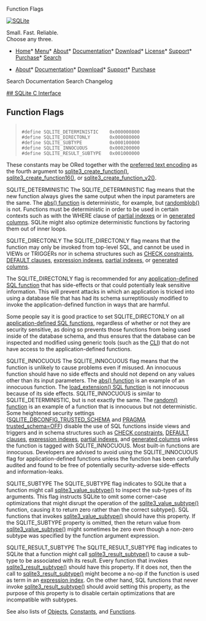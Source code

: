 




Function Flags




[![SQLite](../images/sqlite370_banner.gif)](../index.html)


Small. Fast. Reliable.  
Choose any three.


* [Home](../index.html)* [Menu](javascript:void(0))* [About](../about.html)* [Documentation](../docs.html)* [Download](../download.html)* [License](../copyright.html)* [Support](../support.html)* [Purchase](../prosupport.html)* [Search](javascript:void(0))




* [About](../about.html)* [Documentation](../docs.html)* [Download](../download.html)* [Support](../support.html)* [Purchase](../prosupport.html)






Search Documentation
Search Changelog









[## SQLite C Interface](../c3ref/intro.html)
## Function Flags




> ```
> 
> #define SQLITE_DETERMINISTIC    0x000000800
> #define SQLITE_DIRECTONLY       0x000080000
> #define SQLITE_SUBTYPE          0x000100000
> #define SQLITE_INNOCUOUS        0x000200000
> #define SQLITE_RESULT_SUBTYPE   0x001000000
> 
> ```



These constants may be ORed together with the
[preferred text encoding](../c3ref/c_any.html) as the fourth argument
to [sqlite3\_create\_function()](../c3ref/create_function.html), [sqlite3\_create\_function16()](../c3ref/create_function.html), or
[sqlite3\_create\_function\_v2()](../c3ref/create_function.html).




SQLITE\_DETERMINISTIC
The SQLITE\_DETERMINISTIC flag means that the new function always gives
the same output when the input parameters are the same.
The [abs() function](../lang_corefunc.html#abs) is deterministic, for example, but
[randomblob()](../lang_corefunc.html#randomblob) is not. Functions must
be deterministic in order to be used in certain contexts such as
with the WHERE clause of [partial indexes](../partialindex.html) or in [generated columns](../gencol.html).
SQLite might also optimize deterministic functions by factoring them
out of inner loops.




SQLITE\_DIRECTONLY
The SQLITE\_DIRECTONLY flag means that the function may only be invoked
from top\-level SQL, and cannot be used in VIEWs or TRIGGERs nor in
schema structures such as [CHECK constraints](../lang_createtable.html#ckconst), [DEFAULT clauses](../lang_createtable.html#dfltval),
[expression indexes](../expridx.html), [partial indexes](../partialindex.html), or [generated columns](../gencol.html).

The SQLITE\_DIRECTONLY flag is recommended for any
[application\-defined SQL function](../appfunc.html)
that has side\-effects or that could potentially leak sensitive information.
This will prevent attacks in which an application is tricked
into using a database file that has had its schema surreptitiously
modified to invoke the application\-defined function in ways that are
harmful.

Some people say it is good practice to set SQLITE\_DIRECTONLY on all
[application\-defined SQL functions](../appfunc.html), regardless of whether or not they
are security sensitive, as doing so prevents those functions from being used
inside of the database schema, and thus ensures that the database
can be inspected and modified using generic tools (such as the [CLI](../cli.html))
that do not have access to the application\-defined functions.








SQLITE\_INNOCUOUS
The SQLITE\_INNOCUOUS flag means that the function is unlikely
to cause problems even if misused. An innocuous function should have
no side effects and should not depend on any values other than its
input parameters. The [abs() function](../lang_corefunc.html#abs) is an example of an
innocuous function.
The [load\_extension() SQL function](../lang_corefunc.html#load_extension) is not innocuous because of its
side effects.
 SQLITE\_INNOCUOUS is similar to SQLITE\_DETERMINISTIC, but is not
exactly the same. The [random() function](../lang_corefunc.html#random) is an example of a
function that is innocuous but not deterministic.
Some heightened security settings
([SQLITE\_DBCONFIG\_TRUSTED\_SCHEMA](../c3ref/c_dbconfig_defensive.html#sqlitedbconfigtrustedschema) and [PRAGMA trusted\_schema\=OFF](../pragma.html#pragma_trusted_schema))
disable the use of SQL functions inside views and triggers and in
schema structures such as [CHECK constraints](../lang_createtable.html#ckconst), [DEFAULT clauses](../lang_createtable.html#dfltval),
[expression indexes](../expridx.html), [partial indexes](../partialindex.html), and [generated columns](../gencol.html) unless
the function is tagged with SQLITE\_INNOCUOUS. Most built\-in functions
are innocuous. Developers are advised to avoid using the
SQLITE\_INNOCUOUS flag for application\-defined functions unless the
function has been carefully audited and found to be free of potentially
security\-adverse side\-effects and information\-leaks.








SQLITE\_SUBTYPE
The SQLITE\_SUBTYPE flag indicates to SQLite that a function might call
[sqlite3\_value\_subtype()](../c3ref/value_subtype.html) to inspect the sub\-types of its arguments.
This flag instructs SQLite to omit some corner\-case optimizations that
might disrupt the operation of the [sqlite3\_value\_subtype()](../c3ref/value_subtype.html) function,
causing it to return zero rather than the correct subtype().
SQL functions that invokes [sqlite3\_value\_subtype()](../c3ref/value_subtype.html) should have this
property. If the SQLITE\_SUBTYPE property is omitted, then the return
value from [sqlite3\_value\_subtype()](../c3ref/value_subtype.html) might sometimes be zero even though
a non\-zero subtype was specified by the function argument expression.



SQLITE\_RESULT\_SUBTYPE
The SQLITE\_RESULT\_SUBTYPE flag indicates to SQLite that a function might call
[sqlite3\_result\_subtype()](../c3ref/result_subtype.html) to cause a sub\-type to be associated with its
result.
Every function that invokes [sqlite3\_result\_subtype()](../c3ref/result_subtype.html) should have this
property. If it does not, then the call to [sqlite3\_result\_subtype()](../c3ref/result_subtype.html)
might become a no\-op if the function is used as term in an
[expression index](../expridx.html). On the other hand, SQL functions that never invoke
[sqlite3\_result\_subtype()](../c3ref/result_subtype.html) should avoid setting this property, as the
purpose of this property is to disable certain optimizations that are
incompatible with subtypes.




See also lists of
 [Objects](../c3ref/objlist.html),
 [Constants](../c3ref/constlist.html), and
 [Functions](../c3ref/funclist.html).


